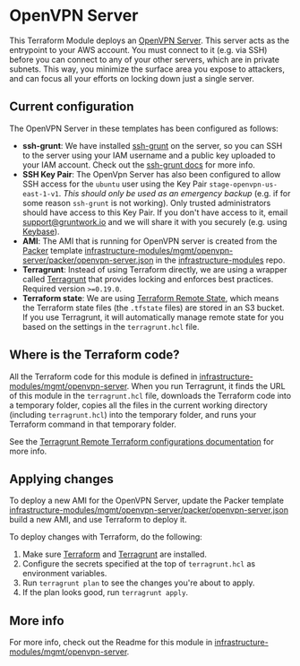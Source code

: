 # OpenVPN Server

This Terraform Module deploys an [OpenVPN Server](https://openvpn.net/). This server acts as the entrypoint to your 
AWS account. You must connect to it (e.g. via SSH) before you can connect to any of your other servers, which are in 
private subnets. This way, you minimize the surface area you expose to attackers, and can focus all your efforts on 
locking down just a single server.





## Current configuration

The OpenVPN Server in these templates has been configured as follows:

* **ssh-grunt**: We have installed [ssh-grunt](https://github.com/gruntwork-io/module-security/tree/master/modules/ssh-grunt)
  on the server, so you can SSH to the server using your IAM username and a public key uploaded to your IAM
  account. Check out the [ssh-grunt docs](https://github.com/gruntwork-io/module-security/tree/master/modules/ssh-grunt)
  for more info.
* **SSH Key Pair**: The OpenVpn Server has also been configured to allow SSH access for the `ubuntu` user using the Key
  Pair `stage-openvpn-us-east-1-v1`. *This should only be used as an emergency backup* (e.g. if for some reason `ssh-grunt` is not
  working). Only trusted administrators should have access to this Key Pair. If you don't have access to it, email
  support@gruntwork.io and we will share it with you securely (e.g. using [Keybase](http://keybase.io/)).
* **AMI**: The AMI that is running for OpenVPN server is created from the [Packer](https://www.packer.io/) template
  [infrastructure-modules/mgmt/openvpn-server/packer/openvpn-server.json](https://github.com/alliedworld/infrastructure-modules/tree/master/mgmt/openvpn-server/packer/openvpn-server.json)
  in the [infrastructure-modules](https://github.com/alliedworld/infrastructure-modules) repo.
* **Terragrunt**: Instead of using Terraform directly, we are using a wrapper called
  [Terragrunt](https://github.com/gruntwork-io/terragrunt) that provides locking and enforces best practices. Required
  version `>=0.19.0`.
* **Terraform state**: We are using [Terraform Remote State](https://www.terraform.io/docs/state/remote/), which
  means the Terraform state files (the `.tfstate` files) are stored in an S3 bucket. If you use Terragrunt, it will
  automatically manage remote state for you based on the settings in the `terragrunt.hcl` file.





## Where is the Terraform code?

All the Terraform code for this module is defined in [infrastructure-modules/mgmt/openvpn-server](https://github.com/alliedworld/infrastructure-modules/tree/master/mgmt/openvpn-server).
When you run Terragrunt, it finds the URL of this module in the `terragrunt.hcl` file, downloads the Terraform code into
a temporary folder, copies all the files in the current working directory (including `terragrunt.hcl`) into the
temporary folder, and runs your Terraform command in that temporary folder.

See the [Terragrunt Remote Terraform configurations
documentation](https://github.com/gruntwork-io/terragrunt#remote-terraform-configurations) for more info.





## Applying changes

To deploy a new AMI for the OpenVPN Server, update the Packer template
[infrastructure-modules/mgmt/openvpn-server/packer/openvpn-server.json](https://github.com/alliedworld/infrastructure-modules/tree/master/mgmt/openvpn-server/packer/openvpn-server.json)
build a new AMI, and use Terraform to deploy it. 

To deploy changes with Terraform, do the following:

1. Make sure [Terraform](https://www.terraform.io/) and [Terragrunt](https://github.com/gruntwork-io/terragrunt) are
   installed.
1. Configure the secrets specified at the top of `terragrunt.hcl` as environment variables.
1. Run `terragrunt plan` to see the changes you're about to apply.
1. If the plan looks good, run `terragrunt apply`.





## More info

For more info, check out the Readme for this module in [infrastructure-modules/mgmt/openvpn-server](https://github.com/alliedworld/infrastructure-modules/tree/master/mgmt/openvpn-server).

